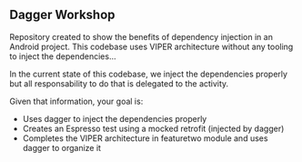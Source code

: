 ## Dagger Workshop

Repository created to show the benefits of dependency injection in an Android project.
This codebase uses VIPER architecture without any tooling to inject the dependencies...

In the current state of this codebase, we inject the dependencies properly but
all responsability to do that is delegated to the activity.

Given that information, your goal is:
* Uses dagger to inject the dependencies properly
* Creates an Espresso test using a mocked retrofit (injected by dagger)
* Completes the VIPER architecture in featuretwo module and uses dagger to organize it